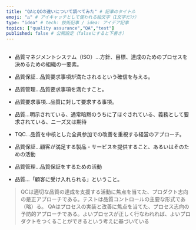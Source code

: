 ```yaml
---
title: "QAとQCの違いについて調べてみた" # 記事のタイトル
emoji: "⚖️" # アイキャッチとして使われる絵文字（1文字だけ）
type: "idea" # tech: 技術記事 / idea: アイデア記事
topics: ["quality assurance","QA","test"]
published: false # 公開設定（falseにすると下書き）
---
```


## 

- 品質マネジメントシステム（ISO）…方針、目標、達成のためのプロセスを決めるための組織の一要素。
- 品質保証…品質要求事項が満たされるという確信を与える。
- 品質管理…品質要求事項を満たすこと。
- 品質要求事項…品質に対して要求する事項。
- 品質…明示されている、通常暗黙のうちに了ほぐされている、義務として要求されている、ニーズ又は期待

- TQC…品質を中核とした全員参加での改善を重視する経営のアプローチ。
- 品質保証…顧客が満足する製品・サービスを提供すること、あるいはそのための活動
- 品質管理…品質保証をするための活動
- 品質…「顧客に受け入れられる」ということ。


> QCは適切な品質の達成を支援する活動に焦点を当てた、プロダクト志向の是正アプローチである。テストは品質コントロールの主要な形式であ（略）る。
> QAはプロセスの実装と改善に焦点を当てた、プロセス志向の予防的アプローチである。よいプロセスが正しく行なわれれば、よいプロダクトをつくることができるという考えに基づいている